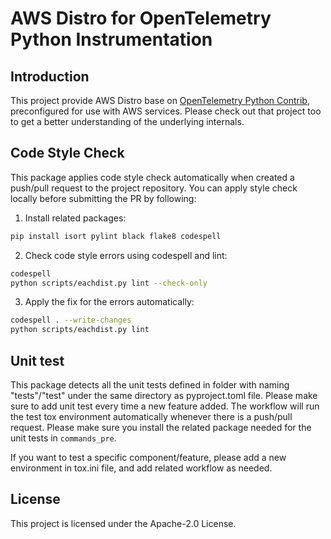 # AWS Distro for OpenTelemetry Python Instrumentation

## Introduction

This project provide AWS Distro base on [OpenTelemetry Python Contrib](https://github.com/open-telemetry/opentelemetry-python-contrib),
preconfigured for use with AWS services. Please check out that project too to get a better
understanding of the underlying internals.

## Code Style Check

This package applies code style check automatically when created a push/pull request to the project repository. You can apply style check locally before submitting the PR by following:
1. Install related packages:
```sh
pip install isort pylint black flake8 codespell
```
2. Check code style errors using codespell and lint:
```sh
codespell
python scripts/eachdist.py lint --check-only
```
3. Apply the fix for the errors automatically:
```sh
codespell . --write-changes
python scripts/eachdist.py lint
```

## Unit test
This package detects all the unit tests defined in folder with naming "tests"/"test" under the same directory as pyproject.toml file. Please make sure to add unit test every time a new feature added. 
The workflow will run the test tox environment automatically whenever there is a push/pull request. Please make sure you install the related package needed for the unit tests in `commands_pre`.

If you want to test a specific component/feature, please add a new environment in tox.ini file, and add related workflow as needed.

## License

This project is licensed under the Apache-2.0 License.


